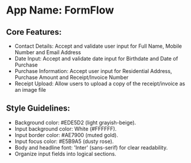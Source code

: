 # **App Name**: FormFlow

## Core Features:

- Contact Details: Accept and validate user input for Full Name, Mobile Number and Email Address
- Date Input: Accept and validate date input for Birthdate and Date of Purchase
- Purchase Information: Accept user input for Residential Address, Purchase Amount and Receipt/Invoice Number
- Receipt Upload: Allow users to upload a copy of the receipt/invoice as an image file

## Style Guidelines:

- Background color: #EDE5D2 (light grayish-beige).
- Input background color: White (#FFFFFF).
- Input border color: #AE7900 (muted gold).
- Input focus color: #E5B9A5 (dusty rose).
- Body and headline font: 'Inter' (sans-serif) for clear readability.
- Organize input fields into logical sections.

